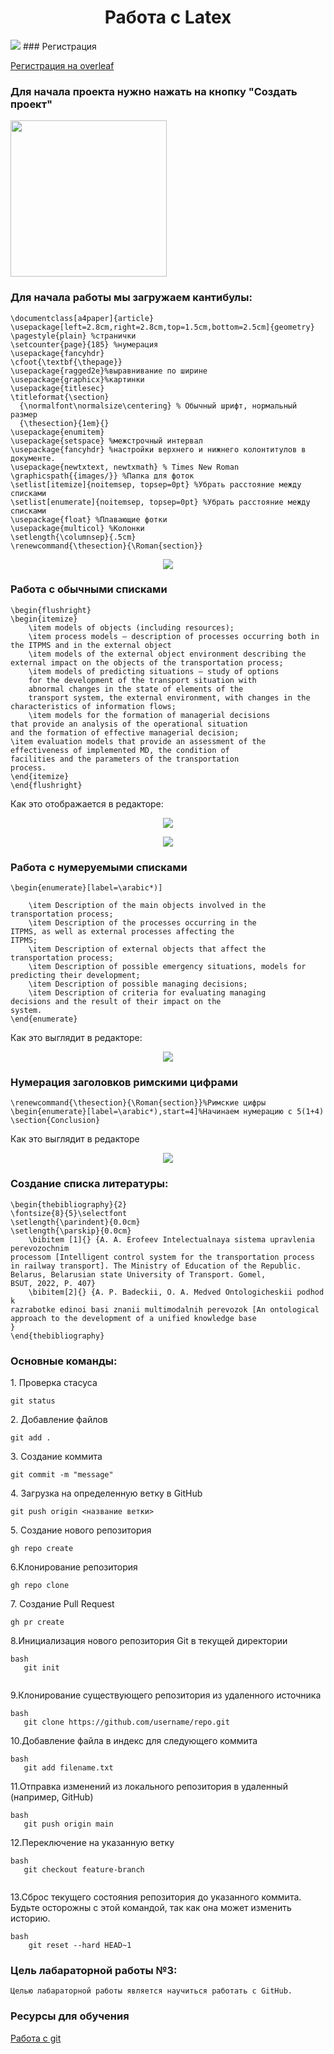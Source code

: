 <h1 align="center"> Работа с Latex</h1>
<p><img src="images/1.png"</p>
### Регистрация

<a href="https://ru.overleaf.com/register">Регистрация на overleaf</a>

### Для начала проекта нужно нажать на кнопку "Создать проект"
<p><img src="images/First.png" height="250" >



### Для начала работы мы загружаем кантибулы:
```
\documentclass[a4paper]{article}
\usepackage[left=2.8cm,right=2.8cm,top=1.5cm,bottom=2.5cm]{geometry}
\pagestyle{plain} %странички
\setcounter{page}{185} %нумерация
\usepackage{fancyhdr}
\cfoot{\textbf{\thepage}}
\usepackage{ragged2e}%выравнивание по ширине
\usepackage{graphicx}%картинки
\usepackage{titlesec}
\titleformat{\section}
  {\normalfont\normalsize\centering} % Обычный шрифт, нормальный размер
  {\thesection}{1em}{}
\usepackage{enumitem}
\usepackage{setspace} %межстрочный интервал
\usepackage{fancyhdr} %настройки верхнего и нижнего колонтитулов в документе.
\usepackage{newtxtext, newtxmath} % Times New Roman
\graphicspath{{images/}} %Папка для фоток
\setlist[itemize]{noitemsep, topsep=0pt} %Убрать расстояние между списками
\setlist[enumerate]{noitemsep, topsep=0pt} %Убрать расстояние между списками
\usepackage{float} %Плавающие фотки
\usepackage{multicol} %Колонки
\setlength{\columnsep}{.5cm}
\renewcommand{\thesection}{\Roman{section}}

```
<p align="center"><img src="images/Second.png"></p>

### Работа c обычными списками

```
\begin{flushright}
\begin{itemize}
    \item models of objects (including resources);
    \item process models — description of processes occurring both in the ITPMS and in the external object
    \item models of the external object environment describing the external impact on the objects of the transportation process;
    \item models of predicting situations — study of options
    for the development of the transport situation with
    abnormal changes in the state of elements of the
    transport system, the external environment, with changes in the characteristics of information flows;
    \item models for the formation of managerial decisions
that provide an analysis of the operational situation
and the formation of effective managerial decision;
\item evaluation models that provide an assessment of the
effectiveness of implemented MD, the condition of
facilities and the parameters of the transportation
process.
\end{itemize}
\end{flushright}
```
Как это отображается в редакторе:
<p align="center"><img src="images/Third.png"></p>
<p align="center"><img src="images/Third.1.png"></p>

### Работа с нумеруемыми списками
```
\begin{enumerate}[label=\arabic*)]

    \item Description of the main objects involved in the
transportation process;
    \item Description of the processes occurring in the
ITPMS, as well as external processes affecting the
ITPMS;
    \item Description of external objects that affect the transportation process;
    \item Description of possible emergency situations, models for predicting their development;
    \item Description of possible managing decisions;
    \item Description of criteria for evaluating managing
decisions and the result of their impact on the
system.
\end{enumerate}
```
Как это выглядит в редакторе:
<p align="center"><img src="images/Fourth.png"></p>

### Нумерация заголовков римскими цифрами
```
\renewcommand{\thesection}{\Roman{section}}%Римские цифры
\begin{enumerate}[label=\arabic*),start=4]%Начинаем нумерацию с 5(1+4)
\section{Conclusion}   
```
Как это выглядит в редакторе

 <p  align="center"><img src="images/Fiveth.png" ></p>

### Создание списка литературы:
```
\begin{thebibliography}{2}
\fontsize{8}{5}\selectfont
\setlength{\parindent}{0.0cm}
\setlength{\parskip}{0.0cm}
    \bibitem [1]{} {A. A. Erofeev Intelectualnaya sistema upravlenia perevozochnim
processom [Intelligent control system for the transportation process in railway transport]. The Ministry of Education of the Republic. Belarus, Belarusian state University of Transport. Gomel,
BSUT, 2022, P. 407}
    \bibitem[2]{} {A. P. Badeckii, O. A. Medved Ontologicheskii podhod k
razrabotke edinoi basi znanii multimodalnih perevozok [An ontological approach to the development of a unified knowledge base
}
\end{thebibliography}
```
 
 ### Основные команды:

<p>1. Проверка стасуса</p>

 ```
 git status
 ```
<p>2. Добавление файлов</p>

```
git add .
```
<p>3. Создание коммита</p>

```
git commit -m "message"
```
<p>4. Загрузка на определенную ветку в GitHub</p>

```
git push origin <название ветки>
```
<p>5. Создание нового репозитория<p>
  
```
gh repo create
```
<p>6.Клонирование репозитория</p>

```
gh repo clone
```
<p>7. Создание Pull Request</p>

```
gh pr create
```
<p>8.Инициализация нового репозитория Git в текущей директории</p>

```
bash
   git init
   
```

<p>9.Клонирование существующего репозитория из удаленного источника</p>

```
bash
   git clone https://github.com/username/repo.git
```

<p>10.Добавление файла в индекс для следующего коммита</p>

```
bash
   git add filename.txt
```

<p>11.Отправка изменений из локального репозитория в удаленный (например, GitHub)</p>

```
bash
   git push origin main
```

<p>12.Переключение на указанную ветку</p>

```
bash
   git checkout feature-branch
   
```

<p>13.Сброс текущего состояния репозитория до указанного коммита. Будьте осторожны с этой командой, так как она может изменить историю.</p>

```
bash
    git reset --hard HEAD~1
```

### Цель лабараторной работы №3:

```
Целью лабараторной работы является научиться работать с GitHub.
```

### Ресурсы для обучения
<a href="https://habr.com/ru/articles/541258/">Работа с git</a>
